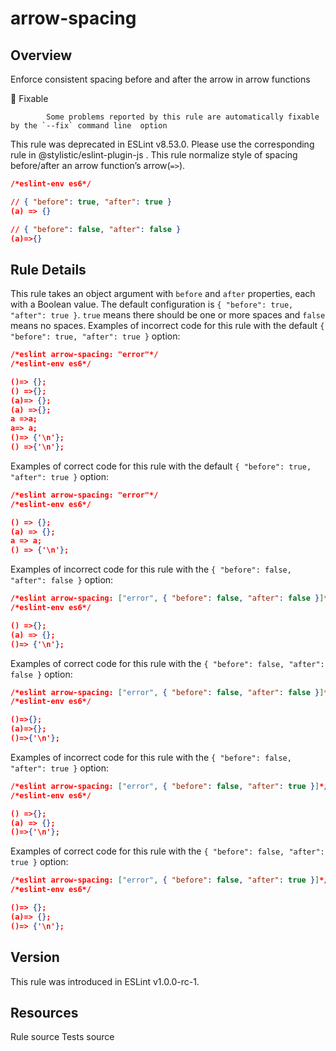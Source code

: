 
# arrow-spacing
## Overview
Enforce consistent spacing before and after the arrow in arrow functions


🔧 Fixable

            Some problems reported by this rule are automatically fixable by the `--fix` command line  option
        


This rule was deprecated in ESLint v8.53.0. Please use the corresponding rule  in @stylistic/eslint-plugin-js .
This rule normalize style of spacing before/after an arrow function’s arrow(`=>`).

```json
/*eslint-env es6*/

// { "before": true, "after": true }
(a) => {}

// { "before": false, "after": false }
(a)=>{}
```
## Rule Details
This rule takes an object argument with `before` and `after` properties, each with a Boolean value.
The default configuration is `{ "before": true, "after": true }`.
`true` means there should be one or more spaces and `false` means no spaces.
Examples of incorrect code for this rule with the default `{ "before": true, "after": true }` option:


```json
/*eslint arrow-spacing: "error"*/
/*eslint-env es6*/

()=> {};
() =>{};
(a)=> {};
(a) =>{};
a =>a;
a=> a;
()=> {'\n'};
() =>{'\n'};
```
Examples of correct code for this rule with the default `{ "before": true, "after": true }` option:


```json
/*eslint arrow-spacing: "error"*/
/*eslint-env es6*/

() => {};
(a) => {};
a => a;
() => {'\n'};
```
Examples of incorrect code for this rule with the `{ "before": false, "after": false }` option:


```json
/*eslint arrow-spacing: ["error", { "before": false, "after": false }]*/
/*eslint-env es6*/

() =>{};
(a) => {};
()=> {'\n'};
```
Examples of correct code for this rule with the `{ "before": false, "after": false }` option:


```json
/*eslint arrow-spacing: ["error", { "before": false, "after": false }]*/
/*eslint-env es6*/

()=>{};
(a)=>{};
()=>{'\n'};
```
Examples of incorrect code for this rule with the `{ "before": false, "after": true }` option:


```json
/*eslint arrow-spacing: ["error", { "before": false, "after": true }]*/
/*eslint-env es6*/

() =>{};
(a) => {};
()=>{'\n'};
```
Examples of correct code for this rule with the `{ "before": false, "after": true }` option:


```json
/*eslint arrow-spacing: ["error", { "before": false, "after": true }]*/
/*eslint-env es6*/

()=> {};
(a)=> {};
()=> {'\n'};
```

## Version
This rule was introduced in ESLint v1.0.0-rc-1.
## Resources

Rule source 
Tests source 

